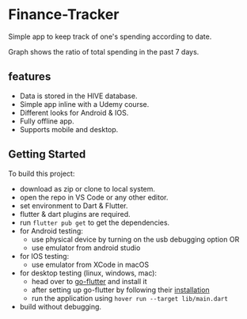# Finance-Tracker

Simple app to keep track of one's spending according to date.

Graph shows the ratio of total spending in the past 7 days.

## features

+ Data is stored in the HIVE database.
+ Simple app inline with a Udemy course.
+ Different looks for Android & IOS.
+ Fully offline app.
+ Supports mobile and desktop.

## Getting Started

To build this project:

+ download as zip or clone to local system.
+ open the repo in VS Code or any other editor.
+ set environment to Dart & Flutter.
+ flutter & dart plugins are required.
+ run ```flutter pub get``` to get the dependencies.
+ for Android testing:
  + use physical device by turning on the usb debugging option OR
  + use emulator from android studio
+ for IOS testing:
  + use emulator from XCode in macOS
+ for desktop testing (linux, windows, mac):
  + head over to [go-flutter](https://github.com/go-flutter-desktop/go-flutter) and install it
  + after setting up go-flutter by following their [installation](https://github.com/go-flutter-desktop/hover)
  + run the application using ```hover run --target lib/main.dart```
+ build without debugging.
